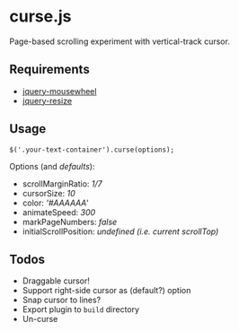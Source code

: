 curse.js
========

Page-based scrolling experiment with vertical-track cursor.

## Requirements

- [jquery-mousewheel](https://github.com/brandonaaron/jquery-mousewheel)
- [jquery-resize](https://github.com/cowboy/jquery-resize)


## Usage

    $('.your-text-container').curse(options);
 
Options (and *defaults*):
- scrollMarginRatio: *1/7*
- cursorSize: *10*
- color: *'#AAAAAA'*
- animateSpeed: *300*
- markPageNumbers: *false*
- initialScrollPosition: *undefined (i.e. current scrollTop)*


## Todos

- Draggable cursor!
- Support right-side cursor as (default?) option
- Snap cursor to lines?
- Export plugin to `build` directory
- Un-curse
